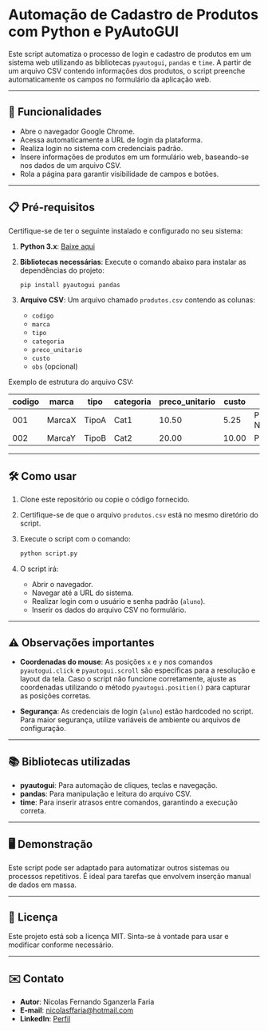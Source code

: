 # Automação de Cadastro de Produtos com Python e PyAutoGUI

Este script automatiza o processo de login e cadastro de produtos em um sistema web utilizando as bibliotecas `pyautogui`, `pandas` e `time`. A partir de um arquivo CSV contendo informações dos produtos, o script preenche automaticamente os campos no formulário da aplicação web.

---

## 🚀 Funcionalidades

- Abre o navegador Google Chrome.
- Acessa automaticamente a URL de login da plataforma.
- Realiza login no sistema com credenciais padrão.
- Insere informações de produtos em um formulário web, baseando-se nos dados de um arquivo CSV.
- Rola a página para garantir visibilidade de campos e botões.

---

## 📋 Pré-requisitos

Certifique-se de ter o seguinte instalado e configurado no seu sistema:

1. **Python 3.x**: [Baixe aqui](https://www.python.org/downloads/)
2. **Bibliotecas necessárias**: Execute o comando abaixo para instalar as dependências do projeto:

    ```bash
    pip install pyautogui pandas
    ```

3. **Arquivo CSV**: Um arquivo chamado `produtos.csv` contendo as colunas:
    - `codigo`
    - `marca`
    - `tipo`
    - `categoria`
    - `preco_unitario`
    - `custo`
    - `obs` (opcional)

Exemplo de estrutura do arquivo CSV:

| codigo | marca  | tipo   | categoria | preco_unitario | custo | obs            |
|--------|--------|--------|-----------|----------------|-------|----------------|
| 001    | MarcaX | TipoA  | Cat1      | 10.50          | 5.25  | Produto Novo   |
| 002    | MarcaY | TipoB  | Cat2      | 20.00          | 10.00 | Promoção       |

---

## 🛠️ Como usar

1. Clone este repositório ou copie o código fornecido.
2. Certifique-se de que o arquivo `produtos.csv` está no mesmo diretório do script.
3. Execute o script com o comando:

    ```bash
    python script.py
    ```

4. O script irá:
    - Abrir o navegador.
    - Navegar até a URL do sistema.
    - Realizar login com o usuário e senha padrão (`aluno`).
    - Inserir os dados do arquivo CSV no formulário.

---

## ⚠️ Observações importantes

- **Coordenadas do mouse**: As posições `x` e `y` nos comandos `pyautogui.click` e `pyautogui.scroll` são específicas para a resolução e layout da tela. Caso o script não funcione corretamente, ajuste as coordenadas utilizando o método `pyautogui.position()` para capturar as posições corretas.

- **Segurança**: As credenciais de login (`aluno`) estão hardcoded no script. Para maior segurança, utilize variáveis de ambiente ou arquivos de configuração.

---

## 📚 Bibliotecas utilizadas

- **pyautogui**: Para automação de cliques, teclas e navegação.
- **pandas**: Para manipulação e leitura do arquivo CSV.
- **time**: Para inserir atrasos entre comandos, garantindo a execução correta.

---

## 🖥️ Demonstração

Este script pode ser adaptado para automatizar outros sistemas ou processos repetitivos. É ideal para tarefas que envolvem inserção manual de dados em massa.

---

## 📄 Licença

Este projeto está sob a licença MIT. Sinta-se à vontade para usar e modificar conforme necessário.

---

## ✉️ Contato

- **Autor**: Nicolas Fernando Sganzerla Faria  
- **E-mail**: [nicolasffaria@hotmail.com](mailto:nicolasffaria@hotmail.com)  
- **LinkedIn**: [Perfil](https://www.linkedin.com/in/nicolas-faria-4b7912320/)

